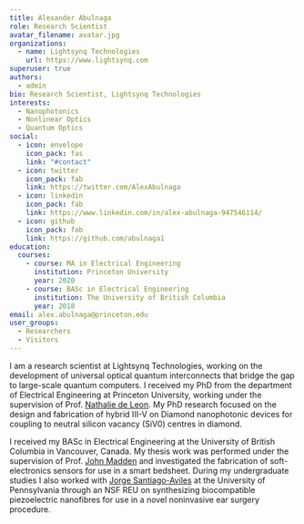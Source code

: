 ```yaml
---
title: Alexander Abulnaga
role: Research Scientist
avatar_filename: avatar.jpg
organizations:
  - name: Lightsynq Technologies
    url: https://www.lightsynq.com
superuser: true
authors:
  - admin
bio: Research Scientist, Lightsynq Technologies
interests:
  - Nanophotonics
  - Nonlinear Optics
  - Quantum Optics
social:
  - icon: envelope
    icon_pack: fas
    link: "#contact"
  - icon: twitter
    icon_pack: fab
    link: https://twitter.com/AlexAbulnaga
  - icon: linkedin
    icon_pack: fab
    link: https://www.linkedin.com/in/alex-abulnaga-947546114/
  - icon: github
    icon_pack: fab
    link: https://github.com/abulnaga1
education:
  courses:
    - course: MA in Electrical Engineering
      institution: Princeton University
      year: 2020
    - course: BASc in Electrical Engineering
      institution: The University of British Columbia
      year: 2018
email: alex.abulnaga@princeton.edu
user_groups:
  - Researchers
  - Visitors
---
```

I am a research scientist at Lightsynq Technologies, working on the development of universal optical quantum interconnects that bridge the gap to large-scale quantum computers. I received my PhD from the department of Electrical Engineering at Princeton University, working under the supervision of Prof. [Nathalie de Leon](https://sites.google.com/view/deleonlab/home).
My PhD research focused on the design and fabrication of hybrid III-V on Diamond nanophotonic devices for coupling to neutral silicon vacancy (SiV0) centres in diamond.

I received my BASc in Electrical Engineering at the University of British Columbia in Vancouver, Canada. My thesis work was performed under the supervision of Prof.
[John Madden](https://www.ece.ubc.ca/faculty/john-madden) and investigated the fabrication of soft-electronics sensors for use in a smart bedsheet. 
During my undergraduate studies I also worked with 
[Jorge Santiago-Aviles](https://www.seas.upenn.edu/directory/profile.php?ID=80) at the University of Pennsylvania through an NSF REU on synthesizing biocompatible 
piezoelectric nanofibres for use in a novel noninvasive ear surgery procedure.
